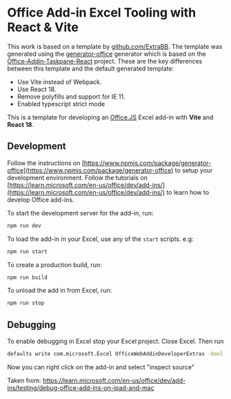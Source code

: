 # Office Add-in Excel Tooling with React & Vite

This work is based on a template by [github.com/ExtraBB](https://github.com/ExtraBB/Office-Addin-React-Vite-Template). The template was generated using the [generator-office](https://www.npmjs.com/package/generator-office) generator which is based on the [Office-Addin-Taskpane-React](https://github.com/OfficeDev/Office-Addin-TaskPane-React) project.
These are the key differences between this template and the default generated template:

- Use Vite instead of Webpack.
- Use React 18.
- Remove polyfills and support for IE 11.
- Enabled typescript strict mode



This is a template for developing an [Office.JS](https://learn.microsoft.com/en-us/office/dev/add-ins/) Excel add-in with **Vite** and **React 18**. 


## Development

Follow the instructions on [https://www.npmjs.com/package/generator-office](https://www.npmjs.com/package/generator-office) to setup your development environment.  Follow the tutorials on [https://learn.microsoft.com/en-us/office/dev/add-ins/](https://learn.microsoft.com/en-us/office/dev/add-ins/) to learn how to develop Office add-ins.


To start the development server for the add-in, run:

```bash
npm run dev
```

To load the add-in in your Excel, use any of the `start` scripts. e.g:

```bash
npm run start
```

To create a production build, run:

```bash
npm run build
```

To unload the add in from Excel, run:

```bash
npm run stop
```

## Debugging

To enable debugging in Excel stop your Excel project. Close Excel. Then run

```bash
defaults write com.microsoft.Excel OfficeWebAddinDeveloperExtras -bool true
```

Now you can right click on the add-in and select "inspect source"

Taken from: https://learn.microsoft.com/en-us/office/dev/add-ins/testing/debug-office-add-ins-on-ipad-and-mac
